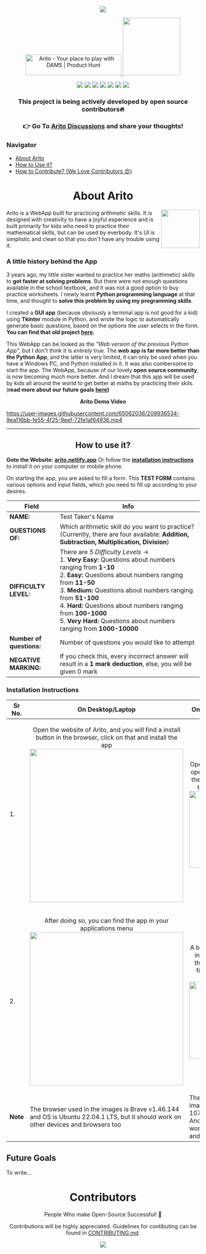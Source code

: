 <p align="center"><img src="https://user-images.githubusercontent.com/65062036/202852553-cc4c67a8-333d-41c2-8464-d78c45acc79d.png"></p>

<p align="center">
<a href="https://www.producthunt.com/posts/arito?utm_source=badge-featured&utm_medium=badge&utm_souce=badge-arito" target="_blank"><img src="https://api.producthunt.com/widgets/embed-image/v1/featured.svg?post_id=367945&theme=light" alt="Arito - Your&#0032;place&#0032;to&#0032;play&#0032;with&#0032;DAMS | Product Hunt" style="width: 250px; height: 54px;" width="250" height="54" /></a><a href="https://twitter.com/intent/tweet?text=Have%20a%20look%20at%20this%20amazing%20project!%20%F0%9F%98%8D%0A%0AArito%20is%20a%20WebApp%20built%20for%20practicing%20mathematical%20skills.%20%F0%9F%94%A3%0A%0AThis%20project%20was%20originally%20created%20by%20%40prakhartiwari0%20and%20is%20now%20actively%20developed%20by%20the%20%23opensource%20community%20%F0%9F%98%87&url=https%3A%2F%2Fgithub.com%2Fprakhartiwari0%2Farito"> <img src="https://uxwing.com/wp-content/themes/uxwing/download/brands-and-social-media/twitter-share-button-icon.png" width="150px"> </a>

</p>






<p align="center">
</a>
<a href="https://github.com/prakhartiwari0/Arito/issues"><img src="https://img.shields.io/github/issues/prakhartiwari0/arito?style=plastic"></a>
<a href=""><img src="https://img.shields.io/github/stars/prakhartiwari0/arito?style=plastic?label=forks"></a>
<a href=""><img src="https://img.shields.io/github/forks/prakhartiwari0/arito?style=plastic"></a>
<a href="https://github.com/prakhartiwari0/Arito/discussions"><img src="https://img.shields.io/github/discussions/prakhartiwari0/arito?style=plastic"></a>
<a href=""><img src="https://img.shields.io/github/v/release/prakhartiwari0/arito?style=plastic"></a>
<img src="https://api.netlify.com/api/v1/badges/651333f0-6bd5-4b60-b0f3-6573c569a279/deploy-status">
<a href="https://www.buymeacoffee.com/prakhartiwari0"><img src="https://img.shields.io/github/sponsors/prakhartiwari0?style=plastic"></a>
</p>

<h3 align="center">This project is being actively developed by open source contributors🔥</h3>

<h3 align="center"> 👉 Go To <a href="https://github.com/prakhartiwari0/Arito/discussions">Arito Discussions</a> and share your thoughts!</h3>


<h3> Navigator </h3>

- [About Arito](#about_arito)
- [How to Use it?](#how_to_use)
- [How to Contribute? (We Love Contributors 😍)](https://github.com/prakhartiwari0/Arito/blob/main/CONTRIBUTING.md#contributing-guidelines)

<h1 align="center" id="about_arito">About Arito</h1>

<img align="right" width="100px" src="https://media.giphy.com/media/23o9IZyRjV6cM5r4Ge/giphy.gif">

Arito is a WebApp built for practicing arithmetic skills. It is designed with creativity to have a joyful experience and is built primarily for kids who need to practice their mathematical skills, but can be used by everbody. It's UI is simplistic and clean so that you don't have any trouble using it.

### A little history behind the App

3 years ago, my little sister wanted to practice her maths (arithmetic) skills to **get faster at solving problems**. But there were not enough questions available in the school textbook, and it was not a good option to buy practice worksheets. I newly learnt **Python programming language** at that time, and thought to **solve this problem by using my programming skills**. 

I created a **GUI app** (because obviously a terminal app is not good for a kid) using **Tkinter** module in Python, and wrote the logic to automatically generate basic questions, based on the options the user selects in the form.
**You can find that old project [here](https://github.com/prakhartiwari0/Maths-App).**

This WebApp can be looked as the _"Web version of the previous Python App"_, but I don't think it is _entirely_ true. The **web app is far more better than the Python App**, and the latter is very limited, it can only be used when you have a Windows PC, and Python installed in it. It was also cumbersome to start the app. 
The WebApp, because of our lovely **open source community**, is now becoming much more better. And I dream that this app will be used by kids all around the world to get better at maths by practicing their skils. (**read more about our future goals [here](#future-goals))**


<p align="center"><strong>Arito Demo Video</strong></p>

https://user-images.githubusercontent.com/65062036/209936534-9ea116bb-fe55-4f25-9eef-72fe1af64936.mp4

---

<h2 align="center" id="how_to_use"> How to use it?</h2>

**Goto the Website: [arito.netlify.app](https://arito.netlify.app)** Or follow the **[installation instructions](#installation-instructions)** to install it on your computer or mobile phone.

On starting the app, you are asked to fill a form. This **TEST FORM** contains various options and input fields, which you need to fill up according to your desires.

| Field | Info |
| --- | --- |
| **NAME:** | Test Taker's Name | 
| **QUESTIONS OF:** |  Which arithmetic skill do you want to practice? (Currently, there are four available: **Addition, Subtraction, Multiplication, Division**) | 
 | **DIFFICULTY LEVEL:**  | There are *5 Difficulty Levels* -> <br> 1. **Very Easy:** Questions about numbers ranging from  **1-10** <br> 2. **Easy:** Questions about numbers ranging from **11-50** <br> 3. **Medium:** Questions about numbers ranging from **51-100** <br> 4. **Hard:** Questions about numbers ranging from **100-1000** <br> 5. **Very Hard:** Questions about numbers ranging from **1000-10000**  | 
 | **Number of questions:** |  Number of questions you would like to attempt | 
 | **NEGATIVE MARKING:**  | If you check this, every incorrect answer will result in a **1 mark deduction**, else, you will be given 0 mark  | 

<!-- <p align="center"> <img src="" width="200px"> </p> -->

### Installation Instructions

| Sr No. | On Desktop/Laptop | On Mobile Phone/Tablet |
| --- | --- | --- |
| 1. | <p align="center"> Open the website of Arito, and you will find a install button in the browser, click on that and install the app <img src="https://user-images.githubusercontent.com/65062036/210035371-fe0d0f52-21d6-4aa7-9687-bc6ea1a7e724.png" width="400px"> </p> | <p align="center"> Open the website or Arito, open the options menu of the browser, and click on the install app button <img src="https://user-images.githubusercontent.com/65062036/210035580-40c03867-61e7-4897-b5bf-3806053b707f.jpg" width="200px"> </p> |
| 2. | <p align="center"> After doing so, you can find the app in your applications menu <img src="https://user-images.githubusercontent.com/65062036/210035448-659ca418-3990-4353-bcf9-d80a55beab17.png" width="400px"> </p> | <p align="center"> A box will appear, click on install button, and after that, you will be able to find arito in your apps menu <img src="https://user-images.githubusercontent.com/65062036/210035588-1a4ae218-33bb-4dec-9839-8294fd1e09c2.jpg" width="200px"> </p> |
| **Note** | The browser used in the images is Brave v1.46.144 and OS is Ubuntu 22.04.1 LTS, but it should work on other devices and browsers too | The browser used in the images is Chrome 107.0.5304.91 and OS is Android 9, but it should work on other devices and browsers too | 








## Future Goals
To write...


<h1 align="center">
Contributors
</h1>
<p align="center"> 
People Who make Open-Source Successful! 🤝
</p>

<p align="center">
Contributions will be highly appreciated. 
Guidelines for contibuting can be found in <a href="https://github.com/prakhartiwari0/Arito/blob/main/CONTRIBUTING.md#contributing-guidelines">CONTRIBUTING.md</a>. 
</p>

<p align="center">
<a href="https://github.com/prakhartiwari0/arito/graphs/contributors">
  <img src="https://contrib.rocks/image?repo=prakhartiwari0/arito" />
</a>
</p>
